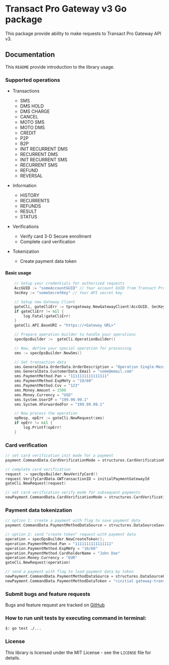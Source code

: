 # Transact Pro Gateway v3 Go package

This package provide ability to make requests to Transact Pro Gateway API v3.

## Documentation
This `README` provide introduction to the library usage.

### Supported operations
- Transactions
  - SMS
  - DMS HOLD
  - DMS CHARGE
  - CANCEL
  - MOTO SMS
  - MOTO DMS
  - CREDIT
  - P2P
  - B2P
  - INIT RECURRENT DMS
  - RECURRENT DMS
  - INIT RECURRENT SMS
  - RECURRENT SMS
  - REFUND
  - REVERSAL

- Information
  - HISTORY
  - RECURRENTS
  - REFUNDS
  - RESULT
  - STATUS

- Verifications
  - Verify card 3-D Secure enrollment
  - Complete card verification

- Tokenization
  - Create payment data token

#### Basic usage
```go
    // Setup your credentials for authorized requests
    AccGUID := "someAccountGUID" // Your account GUID from Transact Pro
    SecKey := "someSecretKey" // Your API secret key

    // Setup new Gateway Client
    gateCli, gateCliErr := tprogateway.NewGatewayClient(AccGUID, SecKey)
    if gateCliErr != nil {
        log.Fatal(gateCliErr)
    }
	gateCli.API.BaseURI = "https://<Gateway URL>"

    // Prepare operation builder to handle your operations
    specOpsBuilder :=  gateCli.OperationBuilder()

    // Now, define your special operation for processing
    sms := specOpsBuilder.NewSms()

    // Set transaction data
    sms.GeneralData.OrderData.OrderDescription = "Operation Single-Message Transactions"
    sms.GeneralData.CustomerData.Email = "some@email.com"
    sms.PaymentMethod.Pan = "1111111111111111"
    sms.PaymentMethod.ExpMmYy = "10/60"
    sms.PaymentMethod.Cvv = "123"
    sms.Money.Amount = 1500
    sms.Money.Currency = "USD"
    sms.System.UserIP = "199.99.99.1"
    sms.System.XForwardedFor = "199.99.99.1"

    // Now process the operation
    opResp, opErr := gateCli.NewRequest(sms)
    if opErr != nil {
        log.Printf(opErr)
    }
```

### Card verification

```go
// set card verification init mode for a payment
payment.CommandData.CardVerificationMode = structures.CardVerificationModeInit

// complete card verification
request := specOpsBuilder.NewVerifyCard()
request.VerifyCardData.GWTransactionID = initialPaymentGatewayId
gateCli.NewRequest(request)

// set card verification verify mode for subsequent payments
newPayment.CommandData.CardVerificationMode = structures.CardVerificationModeVerify
```

### Payment data tokenization

```go
// option 1: create a payment with flag to save payment data
payment.CommandData.PaymentMethodDataSource = structures.DataSourceSaveToGateway

// option 2: send "create token" request with payment data
operation = specOpsBuilder.NewCreateToken();
operation.PaymentMethod.Pan = "1111111111111111"
operation.PaymentMethod.ExpMmYy = "10/60"
operation.PaymentMethod.CardholderName = "John Doe"
operation.Money.Currency = "EUR"
gateCli.NewRequest(operation)

// send a payment with flag to load payment data by token
newPayment.CommandData.PaymentMethodDataSource = structures.DataSourceUseGatewaySaved
newPayment.CommandData.PaymentMethodDataToken = "<initial gateway-transaction-id>"
```

### Submit bugs and feature requests
Bugs and feature request are tracked on [GitHub](https://github.com/TransactPRO/gw3-go-client/issues)


### How to run unit tests by executing command in terminal:
```bash
$: go test ./...
```

### License
This library is licensed under the MIT License - see the `LICENSE` file for details.